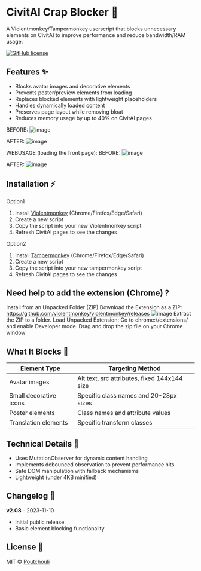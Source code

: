 # CivitAI Crap Blocker 🚫

A Violentmonkey/Tampermonkey userscript that blocks unnecessary elements on CivitAI to improve performance and reduce bandwidth/RAM usage.

[![GitHub license](https://img.shields.io/github/license/Poutchouli/civitai-crap-blocker)](https://github.com/Poutchouli/civitai-crap-blocker/blob/main/LICENSE)

## Features ✨

- Blocks avatar images and decorative elements
- Prevents poster/preview elements from loading
- Replaces blocked elements with lightweight placeholders
- Handles dynamically loaded content
- Preserves page layout while removing bloat
- Reduces memory usage by up to 40% on CivitAI pages

BEFORE:
![image](https://github.com/user-attachments/assets/28f7fe1d-4789-4906-869b-5b463c51c7e3)

AFTER:
![image](https://github.com/user-attachments/assets/73f47891-2f1d-40c3-b670-ead9fabcec8d)

WEBUSAGE (loading the front page):
BEFORE:
![image](https://github.com/user-attachments/assets/93dcfe71-757e-46f1-986e-04d0e5f7bb0c)

AFTER:
![image](https://github.com/user-attachments/assets/026183b3-bb92-4784-a2be-4c0cd827a3ef)

## Installation ⚡
Option1
1. Install [Violentmonkey](https://violentmonkey.github.io/) (Chrome/Firefox/Edge/Safari)
2. Create a new script
3. Copy the script into your new Violentmonkey script
4. Refresh CivitAI pages to see the changes

Option2
1. Install [Tampermonkey](https://www.tampermonkey.net/) (Chrome/Firefox/Edge/Safari)
2. Create a new script
3. Copy the script into your new tampermonkey script 
4. Refresh CivitAI pages to see the changes

## Need help to add the extension (Chrome) ?
Install from an Unpacked Folder (ZIP)
Download the Extension as a ZIP:
https://github.com/violentmonkey/violentmonkey/releases
![image](https://github.com/user-attachments/assets/91a99e02-0bb3-46bf-a3c5-1ce42f14e71f)
Extract the ZIP to a folder.
Load Unpacked Extension:
Go to chrome://extensions/ and enable Developer mode.
Drag and drop the zip file on your Chrome window

## What It Blocks 🚮

| Element Type          | Targeting Method                          |
|-----------------------|------------------------------------------|
| Avatar images         | Alt text, src attributes, fixed 144x144 size |
| Small decorative icons | Specific class names and 20-28px sizes   |
| Poster elements       | Class names and attribute values         |
| Translation elements  | Specific transform classes               |

## Technical Details 🔧

- Uses MutationObserver for dynamic content handling
- Implements debounced observation to prevent performance hits
- Safe DOM manipulation with fallback mechanisms
- Lightweight (under 4KB minified)

## Changelog 📜

**v2.08** - 2023-11-10
- Initial public release
- Basic element blocking functionality

## License 📄

MIT © [Poutchouli](https://github.com/Poutchouli)
